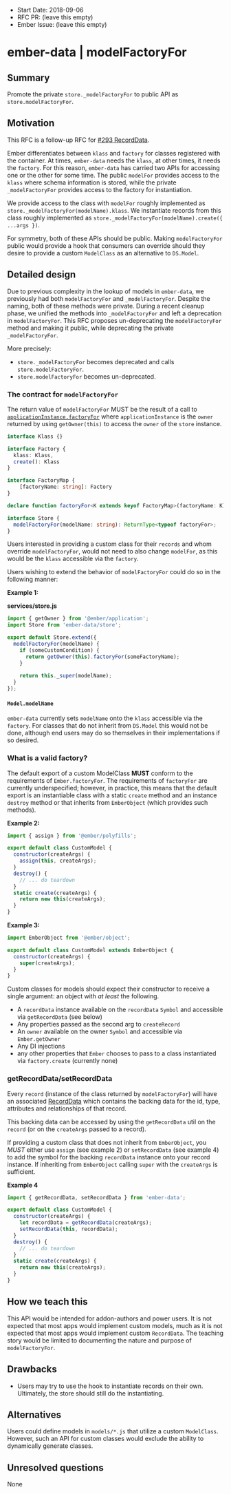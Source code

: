 - Start Date: 2018-09-06
- RFC PR: (leave this empty)
- Ember Issue: (leave this empty)

# ember-data | modelFactoryFor

## Summary

Promote the private `store._modelFactoryFor` to public API as `store.modelFactoryFor`.

## Motivation

This RFC is a follow-up RFC for [#293 RecordData](https://github.com/emberjs/rfcs/pull/293).

Ember differentiates between `klass` and `factory` for classes registered with the container.
 At times, `ember-data` needs the `klass`, at other times, it needs the `factory`. For this reason,
`ember-data` has carried two APIs for accessing one or the other for some time. The public `modelFor`
 provides access to the `klass` where schema information is stored, while the private `_modelFactoryFor`
 provides access to the factory for instantiation.
 
We provide access to the class with `modelFor` roughly implemented as `store._modelFactoryFor(modelName).klass`.
We instantiate records from this class roughly implemented as `store._modelFactoryFor(modelName).create({ ...args })`.

For symmetry, both of these APIs should be public. Making `modelFactoryFor` public would provide a hook
 that consumers can override should they desire to provide a custom `ModelClass` as an alternative
 to `DS.Model`.

## Detailed design
Due to previous complexity in the lookup of models in `ember-data`, we previously had both `modelFactoryFor`
and `_modelFactoryFor`. Despite the naming, both of these methods were private. During a recent cleanup phase,
we unified the methods into `_modelFactoryFor` and left a deprecation in `modelFactoryFor`. This RFC proposes
un-deprecating the `modelFactoryFor` method and making it public, while deprecating the private `_modelFactoryFor`.

More precisely:

- `store._modelFactoryFor` becomes deprecated and calls `store.modelFactoryFor`.
- `store.modelFactoryFor` becomes un-deprecated.

### The contract for `modelFactoryFor`

The return value of `modelFactoryFor` MUST be the result of a call to [`applicationInstance.factoryFor`](https://www.emberjs.com/api/ember/3.4/classes/ApplicationInstance/methods/factoryFor?anchor=factoryFor)
 where `applicationInstance` is the `owner` returned by using `getOwner(this)` to access the `owner` of the `store` instance.

```typescript
interface Klass {}

interface Factory {
  klass: Klass,
  create(): Klass
}

interface FactoryMap {
    [factoryName: string]: Factory
}

declare function factoryFor<K extends keyof FactoryMap>(factoryName: K): FactoryMap[K];

interface Store {
  modelFactoryFor(modelName: string): ReturnType<typeof factoryFor>;
}
```

Users interested in providing a custom class for their `records` and whom override `modelFactoryFor`,
 would not need to also change `modelFor`, as this would be the `klass` accessible via the `factory`.

Users wishing to extend the behavior of `modelFactoryFor` could do so in the following manner:

**Example 1:**

**services/store.js**
```js
import { getOwner } from '@ember/application';
import Store from 'ember-data/store';

export default Store.extend({
  modelFactoryFor(modelName) {
    if (someCustomCondition) {
      return getOwner(this).factoryFor(someFactoryName);
    }
    
    return this._super(modelName);
  }
});
```
 
 #### `Model.modelName`
 
 `ember-data` currently sets `modelName` onto the `klass` accessible via the `factory`. For classes that do not
   inherit from `DS.Model` this would not be done, although end users may do so themselves in their implementations
   if so desired.

### What is a valid factory?

The default export of a custom ModelClass **MUST** conform to the requirements of `Ember.factoryFor`. The requirements
 of `factoryFor` are currently underspecified; however, in practice, this means that the default export is an
 instantiable class with a static `create` method and an instance `destroy` method or that inherits from `EmberObject`
 (which provides such methods).
 
**Example 2:**

```javascript
import { assign } from '@ember/polyfills';

export default class CustomModel {
  constructor(createArgs) {
    assign(this, createArgs);
  }
  destroy() {
    // ... do teardown
  }
  static create(createArgs) {
    return new this(createArgs);
  }
}
```

**Example 3:**

```javascript
import EmberObject from '@ember/object';

export default class CustomModel extends EmberObject {
  constructor(createArgs) {
    super(createArgs);
  }
}
```

Custom classes for models should expect their constructor to receive a single argument: an object with *at least*
 the following.
 
- A `recordData` instance available on the `recordData` `Symbol` and accessible via `getRecordData` (see below)
- Any properties passed as the second arg to `createRecord`
- An `owner` available on the owner `Symbol` and accessible via `Ember.getOwner`
- Any DI injections
- any other properties that `Ember` chooses to pass to a class instantiated via `factory.create` (currently none)

### getRecordData/setRecordData

Every `record` (instance of the class returned by `modelFactoryFor`) will have an associated [RecordData](https://github.com/emberjs/rfcs/pull/293)
 which contains the backing data for the id, type, attributes and relationships of that record.
 
This backing data can be accessed by using the `getRecordData` util on the `record` (or on the `createArgs` passed to
 a record).
 
If providing a custom class that does not inherit from `EmberObject`, you *MUST* either use `assign` (see example 2)
 or `setRecordData` (see example 4) to add the symbol for the backing `recordData` instance onto your record instance.
 If inheriting from `EmberObject` calling `super` with the `createArgs` is sufficient.

**Example 4**

```javascript
import { getRecordData, setRecordData } from 'ember-data';

export default class CustomModel {
  constructor(createArgs) {
    let recordData = getRecordData(createArgs);
    setRecordData(this, recordData);
  }
  destroy() {
    // ... do teardown
  }
  static create(createArgs) {
    return new this(createArgs);
  }
}
```

## How we teach this

This API would be intended for addon-authors and power users. It is not expected
that most apps would implement custom models, much as it is not expected that most
apps would implement custom `RecordData`. The teaching story would be limited to
documenting the nature and purpose of `modelFactoryFor`.

## Drawbacks

- Users may try to use the hook to instantiate records on their own. Ultimately, the store
  should still do the instantiating.

## Alternatives

Users could define models in `models/*.js` that utilize a custom `ModelClass`.
However, such an API for custom classes would exclude the ability to dynamically
generate classes.

## Unresolved questions

None
